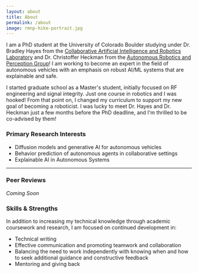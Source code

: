 ```yaml
---
layout: about
title: About
permalink: /about
image: rmnp-hike-portrait.jpg
---
```


I am a PhD student at the University of Colorado Boulder studying under Dr. Bradley Hayes from the [Collaborative Artificial Intelligence and Robotics Laboratory](https://www.cairo-lab.com/) and Dr. Christoffer Heckman from the [Autonomous Robotics and Perception Group](https://arpg.github.io/)! I am working to become an expert in the field of autonomous vehicles with an emphasis on robust AI/ML systems that are explainable and safe.

I started graduate school as a Master's student, initially focused on RF engineering and signal integrity. Just one course in robotics and I was hooked! From that point on, I changed my curriculum to support my new goal of becoming a roboticist. I was lucky to meet Dr. Hayes and Dr. Heckman just a few months before the PhD deadline, and I'm thrilled to be co-advised by them!

### Primary Research Interests
* Diffusion models and generative AI for autonomous vehicles
* Behavior prediction of autonomous agents in collaborative settings
* Explainable AI in Autonomous Systems

---

### Peer Reviews
*Coming Soon*

### Skills & Strengths
In addition to increasing my technical knowledge through academic coursework and research, I am focused on continued development in:
* Technical writing
* Effective communication and promoting teamwork and collaboration
* Balancing the need to work independently with knowing when and how to seek additional guidance and constructive feedback
* Mentoring and giving back
